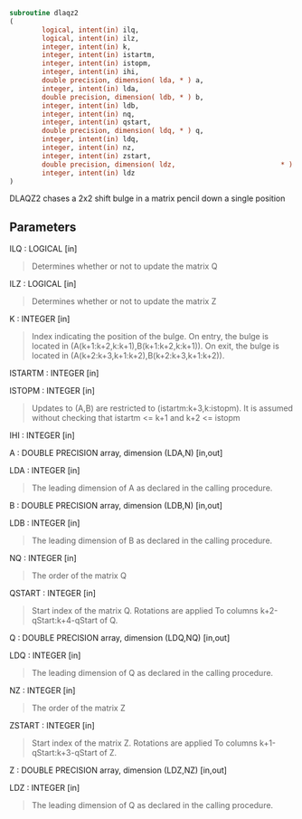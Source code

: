 ```fortran
subroutine dlaqz2
(
        logical, intent(in) ilq,
        logical, intent(in) ilz,
        integer, intent(in) k,
        integer, intent(in) istartm,
        integer, intent(in) istopm,
        integer, intent(in) ihi,
        double precision, dimension( lda, * ) a,
        integer, intent(in) lda,
        double precision, dimension( ldb, * ) b,
        integer, intent(in) ldb,
        integer, intent(in) nq,
        integer, intent(in) qstart,
        double precision, dimension( ldq, * ) q,
        integer, intent(in) ldq,
        integer, intent(in) nz,
        integer, intent(in) zstart,
        double precision, dimension( ldz,                          * ) z,
        integer, intent(in) ldz
)
```

DLAQZ2 chases a 2x2 shift bulge in a matrix pencil down a single position

## Parameters
ILQ : LOGICAL [in]
> Determines whether or not to update the matrix Q

ILZ : LOGICAL [in]
> Determines whether or not to update the matrix Z

K : INTEGER [in]
> Index indicating the position of the bulge.
> On entry, the bulge is located in
> (A(k+1:k+2,k:k+1),B(k+1:k+2,k:k+1)).
> On exit, the bulge is located in
> (A(k+2:k+3,k+1:k+2),B(k+2:k+3,k+1:k+2)).

ISTARTM : INTEGER [in]

ISTOPM : INTEGER [in]
> Updates to (A,B) are restricted to
> (istartm:k+3,k:istopm). It is assumed
> without checking that istartm <= k+1 and
> k+2 <= istopm

IHI : INTEGER [in]

A : DOUBLE PRECISION array, dimension (LDA,N) [in,out]

LDA : INTEGER [in]
> The leading dimension of A as declared in
> the calling procedure.

B : DOUBLE PRECISION array, dimension (LDB,N) [in,out]

LDB : INTEGER [in]
> The leading dimension of B as declared in
> the calling procedure.

NQ : INTEGER [in]
> The order of the matrix Q

QSTART : INTEGER [in]
> Start index of the matrix Q. Rotations are applied
> To columns k+2-qStart:k+4-qStart of Q.

Q : DOUBLE PRECISION array, dimension (LDQ,NQ) [in,out]

LDQ : INTEGER [in]
> The leading dimension of Q as declared in
> the calling procedure.

NZ : INTEGER [in]
> The order of the matrix Z

ZSTART : INTEGER [in]
> Start index of the matrix Z. Rotations are applied
> To columns k+1-qStart:k+3-qStart of Z.

Z : DOUBLE PRECISION array, dimension (LDZ,NZ) [in,out]

LDZ : INTEGER [in]
> The leading dimension of Q as declared in
> the calling procedure.
